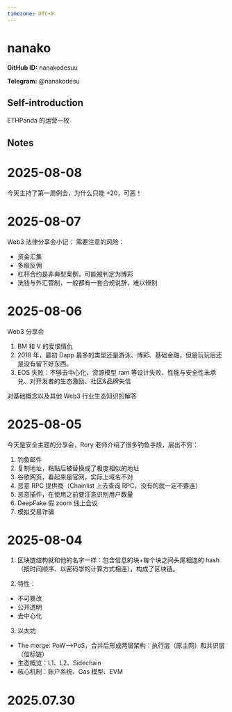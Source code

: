 ```yaml
---
timezone: UTC+8
---
```


# nanako

**GitHub ID:** nanakodesuu

**Telegram:** @nanakodesu

## Self-introduction

ETHPanda 的运营一枚

## Notes

<!-- Content_START -->
# 2025-08-08

今天主持了第一周例会，为什么只能 +20，可恶！

# 2025-08-07

Web3 法律分享会小记：
需要注意的风险：
- 资金汇集
- 多级反佣
- 杠杆合约是非典型案例，可能被判定为博彩
- 洗钱与外汇管制，一般都有一套合规说辞，难以辨别

# 2025-08-06

Web3 分享会

1. BM 和 V 的爱恨情仇
2. 2018 年，最初 Dapp 最多的类型还是游泳、博彩、基础金融，但是玩玩后还是没有留下好东西。
3. EOS 失败：不够去中心化、资源模型 ram 等设计失败、性能与安全性未承兑、对开发者的生态激励、社区&品牌失信

对基础概念以及其他 Web3 行业生态知识的解答

# 2025-08-05

今天是安全主题的分享会，Rory 老师介绍了很多钓鱼手段，层出不穷：
1. 钓鱼邮件
2. 复制地址，粘贴后被替换成了极度相似的地址
3. 谷歌网页，看起来是官网，实际上域名不对
4. 恶意 RPC 提供商（Chainlist 上去查询 RPC，没有的就一定不要连）
5. 恶意插件，在使用之前要注意识别用户数量
6. DeepFake 假 zoom 线上会议
7. 模拟交易诈骗

# 2025-08-04

1. 区块链结构就和他的名字一样：包含信息的块+每个块之间头尾相连的 hash（按时间顺序、以密码学的计算方式相连），构成了区块链。

2. 特性：
- 不可篡改
- 公开透明
- 去中心化

3. 以太坊
- The merge: PoW—>PoS，合并后形成两层架构：执行层（原主网）和共识层（信标链）
- 生态概览：L1、L2、Sidechain
- 核心机制：账户系统、Gas 模型、EVM


# 2025.07.30


<!-- Content_END -->

